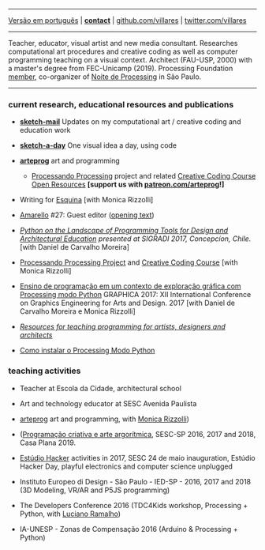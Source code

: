 ----

 [Versão em português](README.md)
 | [**contact**](http://contato.lugaralgum.com)
 | [github.com/villares](http://github.com/villares)
 | [twitter.com/villares](http://twitter.com/villares)

----

Teacher, educator, visual artist and new media consultant. Researches computational art procedures and creative coding as well as computer programming teaching on a visual context. Architect (FAU-USP, 2000) with a master's degree from FEC-Unicamp (2019). Processing Foundation [member](https://processingfoundation.org/members), co-organizer of [Noite de Processing](https://garoa.net.br/wiki/Noite_de_Processing) in São Paulo.

----

### current research, educational resources and publications

- [**sketch-mail**](https://abav.lugaralgum.com/sketch-mail) Updates on my computational art / creative coding and education work

- [**sketch-a-day**](https://abav.lugaralgum.com/sketch-a-day) One visual idea a day, using code

- [**arteprog**](http://arteprog.space) art and programming

  - [Processando Processing](http://arteprog.space/Processando-Processing) project and related [Creative Coding Course Open Resources](http://arteprog.space/programacao-criativa) **[support us with [patreon.com/arteprog](https://patreon.com/arteprog)!]**

- Writing for [Esquina](http://www.esquina.net.br/author/alexandre-vilares/) [with Monica Rizzolli]

- [Amarello](http://www.amarello.com.br) #27: Guest editor ([opening text](https://github.com/villares/villares.github.io/blob/master/assets/editorial_Amarello%2327.pdf))

- *[Python on the Landscape of Programming Tools for Design and Architectural Education](https://villares.github.io/mestrado/VILLARES_MOREIRA_SIGRADI_2017) presented at SIGRADI 2017, Concepcíon, Chile.* [with Daniel de Carvalho Moreira]

- [Processando Processing Project](http://arteprog.space/processando-processing) and [Creative Coding Course](http://arteprog.space/programacao-criativa) [with Monica Rizzolli]

- [Ensino de programação em um contexto de exploração gráfica com Processing modo Python](https://villares.github.io/mestrado/VILLARES_MOREIRA_GOMES_GRAPHICA_2017) GRAPHICA 2017: XII International Conference on Graphics Engineering for Arts and Design. 2017 [with Daniel de Carvalho Moreira e Monica Rizzolli]

- *[Resources for teaching programming for artists, designers and architects](https://github.com/villares/Resources-for-teaching-programming)*

- [Como instalar o Processing Modo Python](http://villares.github.io/como-instalar-o-processing-modo-python/) 

### teaching activities

- Teacher at Escola da Cidade, architectural school 

- Art and technology educator at SESC Avenida Paulista

- [arteprog](http://arteprog.space) art and programming, with [Monica Rizzolli](https://github.com/monicarizzolli))

 - ([Programação criativa e arte argorítmica](http://arteprog.space/programacao-criative), SESC-SP 2016, 2017 and 2018, Casa Plana 2019.

- [Estúdio Hacker](estudiohacker.io) activities in 2017, SESC 24 de maio inauguration, Estúdio Hacker Day, playful electronics and computer science unplugged

- Instituto Europeo di Design - São Paulo - IED-SP - 2016, 2017 and 2018 (3D Modeling, VR/AR and P5JS programming)

- The Developers Conference 2016 (TDC4Kids workshop, Processing + Python, with [Luciano Ramalho](https://github.com/ramalho))

- IA-UNESP - Zonas de Compensação 2016 (Arduino & Processing + Python)
